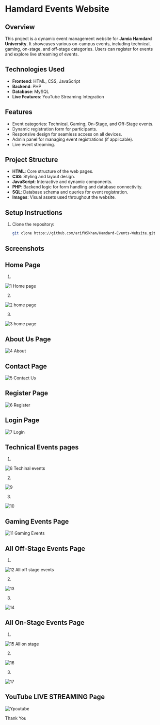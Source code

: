 # Hamdard Events Website

## Overview
This project is a dynamic event management website for **Jamia Hamdard University**. It showcases various on-campus events, including technical, gaming, on-stage, and off-stage categories. Users can register for events and explore live streaming of events.

## Technologies Used
- **Frontend**: HTML, CSS, JavaScript
- **Backend**: PHP
- **Database**: MySQL
- **Live Features**: YouTube Streaming Integration

## Features
- Event categories: Technical, Gaming, On-Stage, and Off-Stage events.
- Dynamic registration form for participants.
- Responsive design for seamless access on all devices.
- Admin panel for managing event registrations (if applicable).
- Live event streaming.

## Project Structure
- **HTML**: Core structure of the web pages.
- **CSS**: Styling and layout design.
- **JavaScript**: Interactive and dynamic components.
- **PHP**: Backend logic for form handling and database connectivity.
- **SQL**: Database schema and queries for event registration.
- **Images**: Visual assets used throughout the website.

## Setup Instructions
1. Clone the repository:
   ```bash
   git clone https://github.com/arif05khan/Hamdard-Events-Website.git

## Screenshots

## Home Page
1.
![1 Home page](https://github.com/user-attachments/assets/09e6f755-a7c1-4c4d-bc27-2cf1cf1c591b)

2.
![2 home page](https://github.com/user-attachments/assets/f1cb132e-306e-4861-890f-0bcb70ab1d97)

3.
![3 home page](https://github.com/user-attachments/assets/bda2f8b5-9014-4f8d-a4a9-9d81337d0b87)



## About Us Page
![4 About](https://github.com/user-attachments/assets/a6f9d362-0ca2-44fd-afb2-9e2a832d3d07)



## Contact Page
![5 Contact Us](https://github.com/user-attachments/assets/43165384-1089-4f4f-b731-f20e92169738)



## Register Page
![6 Register](https://github.com/user-attachments/assets/a3e4590f-cd71-4cc6-bd42-f3fb6bb94210)



## Login Page
![7 Login](https://github.com/user-attachments/assets/80c6faf8-eae7-48cb-85d1-4e35c051f641)



## Technical Events pages 
1.
![8 Techinal events](https://github.com/user-attachments/assets/43134fa6-4aaa-46e8-9a59-7943f612f911)

2.
![9](https://github.com/user-attachments/assets/50546132-10a3-442f-9c98-2c91fd400582)

3.
![10](https://github.com/user-attachments/assets/3cf03fbd-8268-4390-a9ad-e790f4d05f6e)



## Gaming Events Page
![11 Gaming Events](https://github.com/user-attachments/assets/a0a8ac57-12b0-40bc-86f2-0881fda260eb)



## All Off-Stage Events Page
1.
![12 All off stage events](https://github.com/user-attachments/assets/4e4b0a2e-b28e-4662-bcb5-8b75d58950c9)

2.
![13](https://github.com/user-attachments/assets/e6de757c-94ed-41c3-97dc-098b1c52b4cc)

3.
![14](https://github.com/user-attachments/assets/1e4cf18b-84d6-41ff-b385-500b7dac1fe4)



## All On-Stage Events Page
1.
![15 All on stage](https://github.com/user-attachments/assets/155da4cf-8609-4917-b11a-0cba45a51f6a)

2.
![16](https://github.com/user-attachments/assets/c2be2ce1-8438-4f76-b15f-dc6bfbded4c2)

3.
![17](https://github.com/user-attachments/assets/4175377c-d4b9-459a-a4d1-f9727cbfb0bc)



## YouTube LIVE STREAMING Page
![Ypoutube](https://github.com/user-attachments/assets/4ac5125b-691f-41ac-b070-a667fb974bd2)


Thank You
